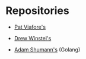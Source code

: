 # Repositories

* [Pat Viafore's](https://github.com/pviafore/AdventOfCode2019)

* [Drew Winstel's](https://github.com/drewbrew/advent-of-code-2019)

* [Adam Shumann's](https://github.com/ags131/adventofcode/tree/master/2019) (Golang)
